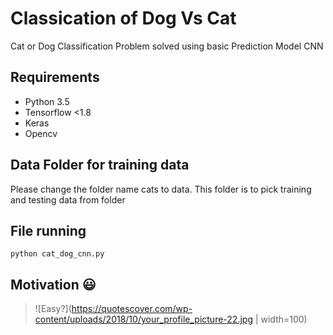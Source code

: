 # Classication of Dog Vs Cat
Cat or Dog Classification Problem solved using basic Prediction Model CNN

## Requirements
* Python 3.5
* Tensorflow <1.8
* Keras
* Opencv

## Data Folder for training data
Please change the folder name cats to data. This folder is to pick training and testing data from folder

## File running 
```
python cat_dog_cnn.py
```

## Motivation :smiley:
>![Easy?](https://quotescover.com/wp-content/uploads/2018/10/your_profile_picture-22.jpg | width=100)

